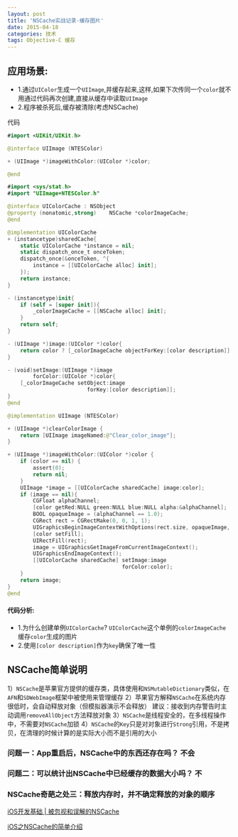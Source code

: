 ```yaml
---
layout: post
title: 'NSCache实战记录-缓存图片'
date: 2015-04-18
categories: 技术
tags: Objective-C 缓存
---
```


## 应用场景:
- 1.通过`UIColor`生成一个`UIImage`,并缓存起来,这样,如果下次传同一个`color`就不用通过代码再次创建,直接从缓存中读取`UIImage`
- 2.程序被杀死后,缓存被清除(考虑NSCache)

代码
```swift
#import <UIKit/UIKit.h>

@interface UIImage (NTESColor)

+ (UIImage *)imageWithColor:(UIColor *)color;

@end
```

```swift
#import <sys/stat.h>
#import "UIImage+NTESColor.h"

@interface UIColorCache : NSObject
@property (nonatomic,strong)    NSCache *colorImageCache;
@end

@implementation UIColorCache
+ (instancetype)sharedCache{
    static UIColorCache *instance = nil;
    static dispatch_once_t onceToken;
    dispatch_once(&onceToken, ^{
        instance = [[UIColorCache alloc] init];
    });
    return instance;
}

- (instancetype)init{
    if (self = [super init]){
        _colorImageCache = [[NSCache alloc] init];
    }
    return self;
}

- (UIImage *)image:(UIColor *)color{
    return color ? [_colorImageCache objectForKey:[color description]] : nil;
}

- (void)setImage:(UIImage *)image
        forColor:(UIColor *)color{
    [_colorImageCache setObject:image
                         forKey:[color description]];
}
@end

@implementation UIImage (NTESColor)

+ (UIImage *)clearColorImage {
    return [UIImage imageNamed:@"Clear_color_image"];
}

+ (UIImage *)imageWithColor:(UIColor *)color {    
    if (color == nil) {
        assert(0);
        return nil;
    }
    UIImage *image = [[UIColorCache sharedCache] image:color];
    if (image == nil){
        CGFloat alphaChannel;
        [color getRed:NULL green:NULL blue:NULL alpha:&alphaChannel];
        BOOL opaqueImage = (alphaChannel == 1.0);
        CGRect rect = CGRectMake(0, 0, 1, 1);
        UIGraphicsBeginImageContextWithOptions(rect.size, opaqueImage, [UIScreen mainScreen].scale);
        [color setFill];
        UIRectFill(rect);
        image = UIGraphicsGetImageFromCurrentImageContext();
        UIGraphicsEndImageContext();
        [[UIColorCache sharedCache] setImage:image
                                    forColor:color];
    }
    return image;
}
@end
```

#### 代码分析:
- 1.为什么创建单例`UIColorCache`?
`UIColorCache`这个单例的`colorImageCache`缓存`color`生成的图片
- 2.使用`[color description]`作为`key`确保了唯一性



## NSCache简单说明
1）`NSCache`是苹果官方提供的缓存类，具体使用和`NSMutableDictionary`类似，在`AFN`和`SDWebImage`框架中被使用来管理缓存
2）苹果官方解释`NSCache`在系统内存很低时，会自动释放对象（但模拟器演示不会释放）
    建议：接收到内存警告时主动调用`removeAllObject`方法释放对象
3）`NSCache`是线程安全的，在多线程操作中，不需要对`NSCache`加锁
4）`NSCache`的`Key`只是对对象进行`Strong`引用，不是拷贝，在清理的时候计算的是实际大小而不是引用的大小


### 问题一：App重启后，NSCache中的东西还存在吗？ 不会
### 问题二：可以统计出NSCache中已经缓存的数据大小吗？  不
### NSCache奇葩之处三：释放内存时，并不确定释放的对象的顺序

[iOS开发基础 | 被忽视和误解的NSCache](https://www.jianshu.com/p/e456b7b9f52d)

[iOS之NSCache的简单介绍](https://www.jianshu.com/p/8ad9ff204f73)
